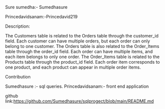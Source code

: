 Sure sumedha:- Sumedhasure

Princedavidsanam:-Princedavid219

Description:

The Customers table is related to the Orders table through the customer_id field. Each customer can have multiple orders, but each order can only belong to one customer. The Orders table is also related to the Order_Items table through the order_id field. Each order can have multiple items, and each item belongs to only one order. The Order_Items table is related to the Products table through the product_id field. Each order item corresponds to one product, and each product can appear in multiple order items.

Contribution 

Sumedhasure :- sql queries.
Princedavidsanam:- front end application


github link:https://github.com/Sumedhasure/sqlprogect/blob/main/README.md
